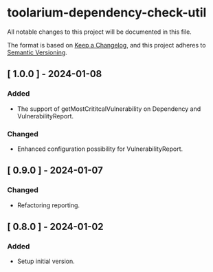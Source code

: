 # toolarium-dependency-check-util

All notable changes to this project will be documented in this file.

The format is based on [Keep a Changelog](https://keepachangelog.com/en/1.0.0/),
and this project adheres to [Semantic Versioning](https://semver.org/spec/v2.0.0.html).

## [ 1.0.0 ] - 2024-01-08
### Added
- The support of getMostCrititcalVulnerability on Dependency and VulnerabilityReport.
### Changed
- Enhanced configuration possibility for VulnerabilityReport.

## [ 0.9.0 ] - 2024-01-07
### Changed
- Refactoring reporting.

## [ 0.8.0 ] - 2024-01-02
### Added
- Setup initial version.
